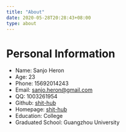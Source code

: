 ```yaml
---
title: "About"
date: 2020-05-28T20:28:43+08:00
type: about
---
```

# Personal Information
- Name: Sanjo Heron
- Age: 23
- Phone: 15692014243
- Email: sanjo.heron@gmail.com
- QQ: 1003261954
- Github: [shit-hub](https://github.com/shit-hub)
- Homepage: [shit-hub](https://www.shit-hub.com)
- Education: College
- Graduated School: Guangzhou University
